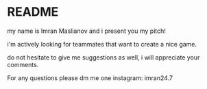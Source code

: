 # README

my name is Imran Maslianov and i present you my pitch!

i'm actively looking for teammates that want to create a nice game.

do not hesitate to give me suggestions as well, i will appreciate your comments.

For any questions please dm me one instagram: imran24.7
